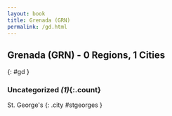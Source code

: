 ```yaml
---
layout: book
title: Grenada (GRN)
permalink: /gd.html
---
```


## Grenada (GRN) - 0 Regions, 1 Cities
{: #gd }





### Uncategorized _(1)_{:.count}


St. George's  {: .city #stgeorges } <br>


 
